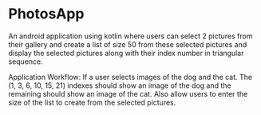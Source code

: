 # PhotosApp
An android application using kotlin where users can select 2 pictures from their gallery
and create a list of size 50 from these selected pictures and display the selected pictures along
with their index number in triangular sequence.

Application Workflow:
If a user selects images of the dog and the cat. The (1, 3, 6, 10, 15, 21) indexes should show an
image of the dog and the remaining should show an image of the cat.
Also allow users to enter the size of the list to create from the selected pictures.

